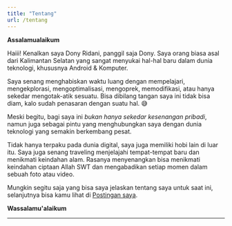 ```yaml
---
title: "Tentang"
url: /tentang
---
```


**Assalamualaikum**

Haiii! Kenalkan saya Dony Ridani, panggil saja Dony. Saya orang biasa asal dari Kalimantan Selatan yang sangat menyukai hal-hal baru dalam dunia teknologi, khususnya Android & Komputer.

Saya senang menghabiskan waktu luang dengan mempelajari, mengekplorasi, mengoptimalisasi, mengoprek, memodifikasi, atau hanya sekedar mengotak-atik sesuatu. Bisa dibilang tangan saya ini tidak bisa diam, kalo sudah penasaran dengan suatu hal. 😅

Meski begitu, bagi saya ini _bukan hanya sekedar kesenangan pribadi_, namun juga sebagai pintu yang menghubungkan saya dengan dunia teknologi yang semakin berkembang pesat.

Tidak hanya terpaku pada dunia digital, saya juga memiliki hobi lain di luar itu. Saya juga senang traveling menjelajahi tempat-tempat baru dan menikmati keindahan alam. Rasanya menyenangkan bisa menikmati keindahan ciptaan Allah SWT dan mengabadikan setiap momen dalam sebuah foto atau video.

Mungkin segitu saja yang bisa saya jelaskan tentang saya untuk saat ini, selanjutnya bisa kamu lihat di [Postingan saya](/postingan). 

**Wassalamu'alaikum**

---
